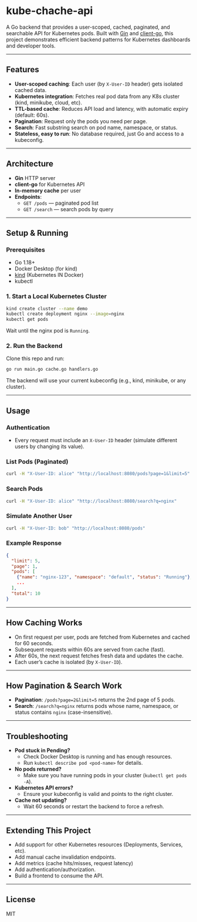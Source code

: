 # kube-chache-api

A Go backend that provides a user-scoped, cached, paginated, and searchable API for Kubernetes pods. Built with [Gin](https://github.com/gin-gonic/gin) and [client-go](https://github.com/kubernetes/client-go), this project demonstrates efficient backend patterns for Kubernetes dashboards and developer tools.

---

## Features

- **User-scoped caching**: Each user (by `X-User-ID` header) gets isolated cached data.
- **Kubernetes integration**: Fetches real pod data from any K8s cluster (kind, minikube, cloud, etc).
- **TTL-based cache**: Reduces API load and latency, with automatic expiry (default: 60s).
- **Pagination**: Request only the pods you need per page.
- **Search**: Fast substring search on pod name, namespace, or status.
- **Stateless, easy to run**: No database required, just Go and access to a kubeconfig.

---

## Architecture

- **Gin** HTTP server
- **client-go** for Kubernetes API
- **In-memory cache** per user
- **Endpoints**:
  - `GET /pods` — paginated pod list
  - `GET /search` — search pods by query

---

## Setup & Running

### Prerequisites
- Go 1.18+
- Docker Desktop (for kind)
- [kind](https://kind.sigs.k8s.io/) (Kubernetes IN Docker)
- kubectl

### 1. Start a Local Kubernetes Cluster
```sh
kind create cluster --name demo
kubectl create deployment nginx --image=nginx
kubectl get pods
```
Wait until the nginx pod is `Running`.

### 2. Run the Backend
Clone this repo and run:
```sh
go run main.go cache.go handlers.go
```

The backend will use your current kubeconfig (e.g., kind, minikube, or any cluster).

---

## Usage

### Authentication
- Every request must include an `X-User-ID` header (simulate different users by changing its value).

### List Pods (Paginated)
```sh
curl -H "X-User-ID: alice" "http://localhost:8080/pods?page=1&limit=5"
```

### Search Pods
```sh
curl -H "X-User-ID: alice" "http://localhost:8080/search?q=nginx"
```

### Simulate Another User
```sh
curl -H "X-User-ID: bob" "http://localhost:8080/pods"
```

### Example Response
```json
{
  "limit": 5,
  "page": 1,
  "pods": [
    {"name": "nginx-123", "namespace": "default", "status": "Running"},
    ...
  ],
  "total": 10
}
```

---

## How Caching Works
- On first request per user, pods are fetched from Kubernetes and cached for 60 seconds.
- Subsequent requests within 60s are served from cache (fast).
- After 60s, the next request fetches fresh data and updates the cache.
- Each user’s cache is isolated (by `X-User-ID`).

---

## How Pagination & Search Work
- **Pagination**: `/pods?page=2&limit=5` returns the 2nd page of 5 pods.
- **Search**: `/search?q=nginx` returns pods whose name, namespace, or status contains `nginx` (case-insensitive).

---

## Troubleshooting
- **Pod stuck in Pending?**
  - Check Docker Desktop is running and has enough resources.
  - Run `kubectl describe pod <pod-name>` for details.
- **No pods returned?**
  - Make sure you have running pods in your cluster (`kubectl get pods -A`).
- **Kubernetes API errors?**
  - Ensure your kubeconfig is valid and points to the right cluster.
- **Cache not updating?**
  - Wait 60 seconds or restart the backend to force a refresh.

---

## Extending This Project
- Add support for other Kubernetes resources (Deployments, Services, etc).
- Add manual cache invalidation endpoints.
- Add metrics (cache hits/misses, request latency)
- Add authentication/authorization.
- Build a frontend to consume the API.

---

## License
MIT
